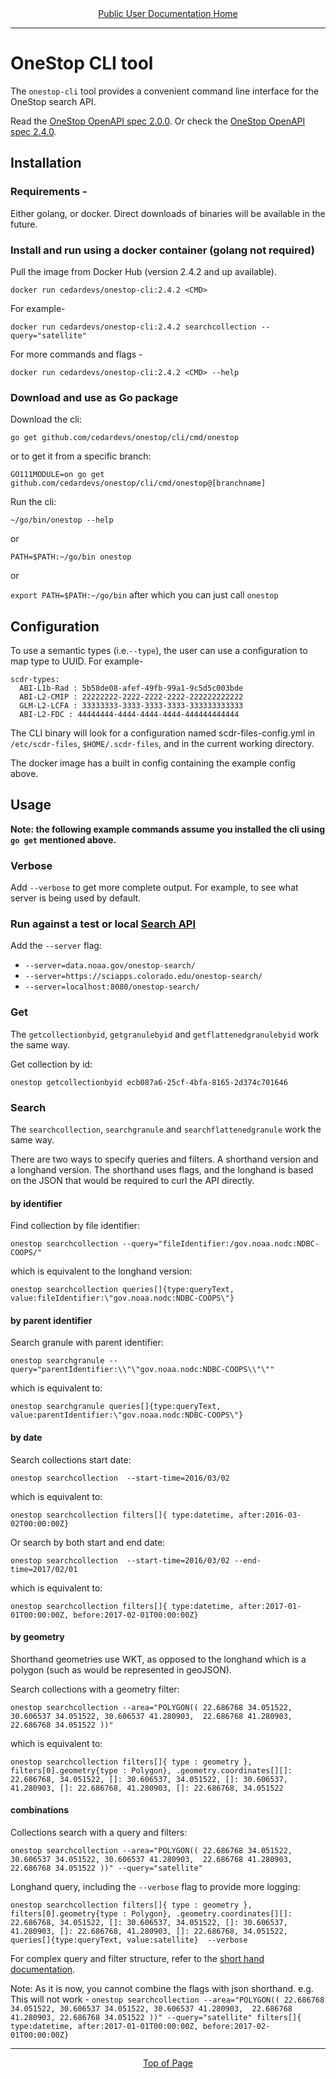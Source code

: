<div align="center"><a href="/onestop/public-user">Public User Documentation Home</a></div>
<hr>

# OneStop CLI tool

The `onestop-cli` tool provides a convenient command line interface for the OneStop search API.

Read the [OneStop OpenAPI spec 2.0.0](https://app.swaggerhub.com/apis/cedardevs/one-stop_search_api/2.0.0).
Or check the [OneStop OpenAPI spec 2.4.0](https://app.swaggerhub.com/apis/cedarbot/OneStop/2.4.0).

## Installation

### Requirements -

Either golang, or docker. Direct downloads of binaries will be available in the future.

### Install and run using a docker container (golang not required)

Pull the image from Docker Hub (version 2.4.2 and up available).

`docker run cedardevs/onestop-cli:2.4.2 <CMD>`

For example-

`docker run cedardevs/onestop-cli:2.4.2 searchcollection --query="satellite"`

For more commands and flags -

`docker run cedardevs/onestop-cli:2.4.2 <CMD> --help`


### Download and use as Go package

Download the cli:

`go get github.com/cedardevs/onestop/cli/cmd/onestop`

or to get it from a specific branch:

`GO111MODULE=on go get github.com/cedardevs/onestop/cli/cmd/onestop@[branchname]`

Run the cli:

`~/go/bin/onestop --help`

or

`PATH=$PATH:~/go/bin onestop`

or

`export PATH=$PATH:~/go/bin` after which you can just call `onestop`

## Configuration

To use a semantic types (i.e.`--type`), the user can use a configuration to map type to UUID. For example-

```
scdr-types:
  ABI-L1b-Rad : 5b58de08-afef-49fb-99a1-9c5d5c003bde
  ABI-L2-CMIP : 22222222-2222-2222-2222-222222222222
  GLM-L2-LCFA : 33333333-3333-3333-3333-333333333333
  ABI-L2-FDC : 44444444-4444-4444-4444-444444444444
```

The CLI binary will look for a configuration named scdr-files-config.yml in  `/etc/scdr-files`, `$HOME/.scdr-files`, and in the current working directory.

The docker image has a built in config containing the example config above.

## Usage

**Note: the following example commands assume you installed the cli using `go get` mentioned above.**

### Verbose

Add `--verbose` to get more complete output. For example, to see what server is being used by default.

### Run against a test or local [Search API](onestop/api/search-api)

Add the `--server` flag:
- `--server=data.noaa.gov/onestop-search/`
- `--server=https://sciapps.colorado.edu/onestop-search/`
- `--server=localhost:8080/onestop-search/`

### Get

The `getcollectionbyid`, `getgranulebyid` and `getflattenedgranulebyid` work the same way.

Get collection by id:

`onestop getcollectionbyid ecb087a6-25cf-4bfa-8165-2d374c701646`

### Search

The `searchcollection`, `searchgranule` and `searchflattenedgranule` work the same way.

There are two ways to specify queries and filters. A shorthand version and a longhand version. The shorthand uses flags, and the longhand is based on the JSON that would be required to curl the API directly.

#### by identifier

Find collection by file identifier:

`onestop searchcollection --query="fileIdentifier:/gov.noaa.nodc:NDBC-COOPS/"`

which is equivalent to the longhand version:

`onestop searchcollection queries[]{type:queryText, value:fileIdentifier:\"gov.noaa.nodc:NDBC-COOPS\"}`

#### by parent identifier

Search granule with parent identifier:

`onestop searchgranule --query="parentIdentifier:\\"\"gov.noaa.nodc:NDBC-COOPS\\"\""`

which is equivalent to:

`onestop searchgranule queries[]{type:queryText, value:parentIdentifier:\"gov.noaa.nodc:NDBC-COOPS\"}`

#### by date

Search collections start date:

`onestop searchcollection  --start-time=2016/03/02`

which is equivalent to:

`onestop searchcollection filters[]{ type:datetime, after:2016-03-02T00:00:00Z}`

Or search by both start and end date:

`onestop searchcollection  --start-time=2016/03/02 --end-time=2017/02/01`

which is equivalent to:

`onestop searchcollection filters[]{ type:datetime, after:2017-01-01T00:00:00Z, before:2017-02-01T00:00:00Z}`

#### by geometry

Shorthand geometries use WKT, as opposed to the longhand which is a polygon (such as would be represented in geoJSON).

Search collections with a geometry filter:

`onestop searchcollection --area="POLYGON(( 22.686768 34.051522, 30.606537 34.051522, 30.606537 41.280903,  22.686768 41.280903, 22.686768 34.051522 ))"`

which is equivalent to:

`onestop searchcollection filters[]{ type : geometry }, filters[0].geometry{type : Polygon}, .geometry.coordinates[][]: 22.686768, 34.051522, []: 30.606537, 34.051522, []: 30.606537, 41.280903, []: 22.686768, 41.280903, []: 22.686768, 34.051522`

#### combinations


Collections search with a query and filters:

`onestop searchcollection --area="POLYGON(( 22.686768 34.051522, 30.606537 34.051522, 30.606537 41.280903,  22.686768 41.280903, 22.686768 34.051522 ))" --query="satellite"`

Longhand query, including the `--verbose` flag to provide more logging:

`onestop searchcollection filters[]{ type : geometry }, filters[0].geometry{type : Polygon}, .geometry.coordinates[][]: 22.686768, 34.051522, []: 30.606537, 34.051522, []: 30.606537, 41.280903, []: 22.686768, 41.280903, []: 22.686768, 34.051522,  queries[]{type:queryText, value:satellite}  --verbose`

For complex query and filter structure, refer to the [short hand documentation](https://github.com/danielgtaylor/openapi-cli-generator/tree/master/shorthand).

Note: As it is now, you cannot combine the flags with json shorthand. e.g. This will not work - `onestop searchcollection --area="POLYGON(( 22.686768 34.051522, 30.606537 34.051522, 30.606537 41.280903,  22.686768 41.280903, 22.686768 34.051522 ))" --query="satellite" filters[]{ type:datetime, after:2017-01-01T00:00:00Z, before:2017-02-01T00:00:00Z} `


<hr>
<div align="center"><a href="#">Top of Page</a></div>